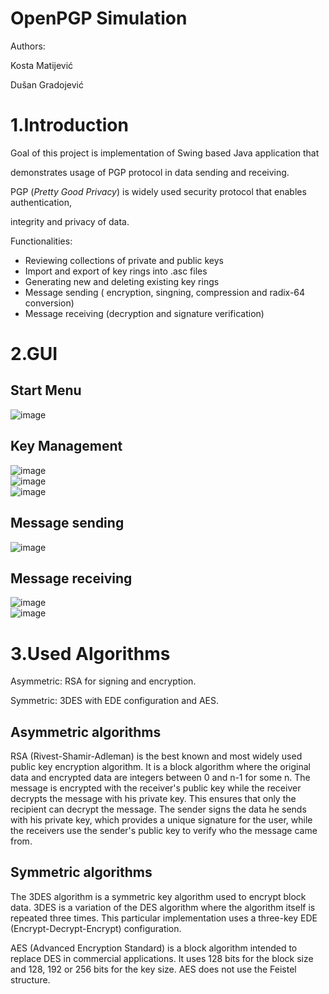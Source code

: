 # OpenPGP Simulation

Authors:

Kosta Matijević

Dušan Gradojević

# 1.Introduction

Goal of this project is implementation of Swing based Java application that

demonstrates usage of PGP protocol in data sending and receiving.

PGP (_Pretty Good Privacy_) is widely used security protocol that enables authentication,

integrity and privacy of data.

Functionalities:

- Reviewing collections of private and public keys
- Import and export of key rings into .asc files
- Generating new and deleting existing key rings
- Message sending ( encryption, singning, compression and radix-64 conversion)
- Message receiving (decryption and signature verification)

# 2.GUI

## Start Menu
![image](https://user-images.githubusercontent.com/59028808/185464012-30dfd636-57fe-40d8-a4c2-9dc74223ff8a.png)
## Key Management
![image](https://user-images.githubusercontent.com/59028808/185464052-9d98e445-2be0-49fa-a4f6-73caccde9ce8.png)  
![image](https://user-images.githubusercontent.com/59028808/185464069-074e787d-eaf2-49e0-85e1-41b6771b9ff6.png)  
![image](https://user-images.githubusercontent.com/59028808/185464092-79571710-9600-43ab-ac72-80fc48ae55cb.png)  
## Message sending  
![image](https://user-images.githubusercontent.com/59028808/185464159-ac35455f-2b39-4e30-8e27-9cbfb10de290.png)
## Message receiving  
![image](https://user-images.githubusercontent.com/59028808/185464216-df8ef41d-dcfe-403c-96ea-98008842e43e.png)  
![image](https://user-images.githubusercontent.com/59028808/185464235-345c7968-e319-4495-98ab-58bde0ccd517.png)

# 3.Used Algorithms

Asymmetric: RSA for signing and encryption.

Symmetric: 3DES with EDE configuration and AES.

## Asymmetric algorithms

RSA (Rivest-Shamir-Adleman) is the best known and most widely used public key encryption algorithm. It is a block algorithm where the original data and encrypted data are integers between 0 and n-1 for some n. The message is encrypted with the receiver's public key while the receiver decrypts the message with his private key. This ensures that only the recipient can decrypt the message. The sender signs the data he sends with his private key, which provides a unique signature for the user, while the receivers use the sender's public key to verify who the message came from.

## Symmetric algorithms

The 3DES algorithm is a symmetric key algorithm used to encrypt block data. 3DES is a variation of the DES algorithm where the algorithm itself is repeated three times. This particular implementation uses a three-key EDE (Encrypt-Decrypt-Encrypt) configuration.

AES (Advanced Encryption Standard) is a block algorithm intended to replace DES in commercial applications. It uses 128 bits for the block size and 128, 192 or 256 bits for the key size. AES does not use the Feistel structure.
